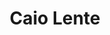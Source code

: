 ---
title: "Caio Lente"
cargo: "Sócio e Professor"
foto: "/img/equipe/caio.jpg"
facebook: "https://www.facebook.com/ctlente"
linkedin: "https://www.linkedin.com/in/caio-lente-698bb779/"
twitter: "https://twitter.com/ctlente"
github: "https://github.com/ctlente"
---